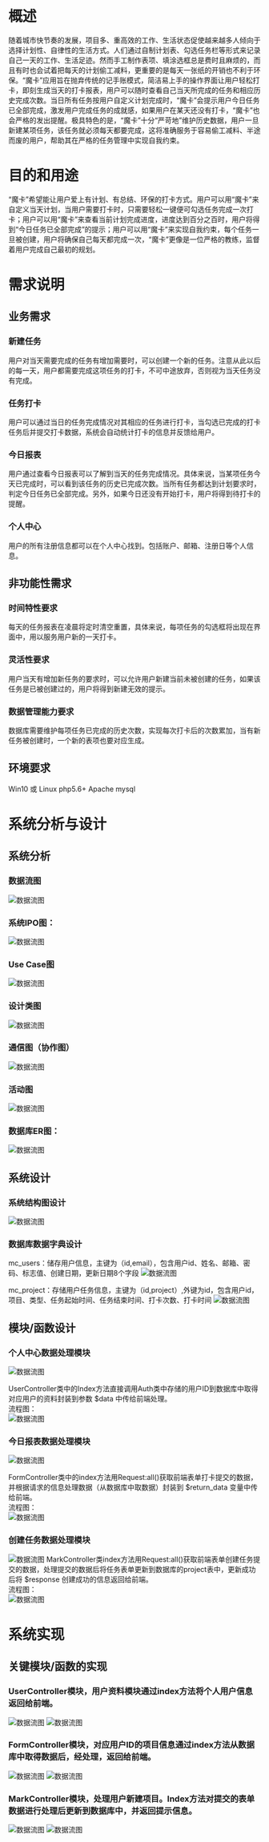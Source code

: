 概述
===

随着城市快节奏的发展，项目多、重高效的工作、生活状态促使越来越多人倾向于选择计划性、自律性的生活方式。人们通过自制计划表、勾选任务栏等形式来记录自己一天的工作、生活足迹。然而手工制作表项、填涂选框总是费时且麻烦的，而且有时也会试着把每天的计划偷工减料，更重要的是每天一张纸的开销也不利于环保。“魔卡”应用旨在抛弃传统的记手账模式，简洁易上手的操作界面让用户轻松打卡，即刻生成当天的打卡报表，用户可以随时查看自己当天所完成的任务和相应历史完成次数。当日所有任务按用户自定义计划完成时，“魔卡”会提示用户今日任务已全部完成，激发用户完成任务的成就感，如果用户在某天还没有打卡，“魔卡”也会严格的发出提醒。极具特色的是，“魔卡”十分“严苛地”维护历史数据，用户一旦新建某项任务，该任务就必须每天都要完成，这将准确服务于容易偷工减料、半途而废的用户，帮助其在严格的任务管理中实现自我约束。

目的和用途
===
“魔卡”希望能让用户爱上有计划、有总结、环保的打卡方式。用户可以用“魔卡”来自定义当天计划，当用户需要打卡时，只需要轻松一键便可勾选任务完成一次打卡；用户可以用“魔卡”来查看当前计划完成进度，进度达到百分之百时，用户将得到“今日任务已全部完成”的提示；用户可以用“魔卡”来实现自我约束，每个任务一旦被创建，用户将确保自己每天都完成一次，“魔卡”更像是一位严格的教练，监督着用户完成自己最初的规划。

需求说明
===

业务需求
---

### 新建任务
用户对当天需要完成的任务有增加需要时，可以创建一个新的任务。注意从此以后的每一天，用户都需要完成这项任务的打卡，不可中途放弃，否则视为当天任务没有完成。
### 任务打卡
用户可以通过当日的任务完成情况对其相应的任务进行打卡，当勾选已完成的打卡任务后并提交打卡数据，系统会自动统计打卡的信息并反馈给用户。
### 今日报表
用户通过查看今日报表可以了解到当天的任务完成情况。具体来说，当某项任务今天已完成时，可以看到该任务的历史已完成次数。当所有任务都达到计划要求时，判定今日任务已全部完成。另外，如果今日还没有开始打卡，用户将得到待打卡的提醒。
### 个人中心
用户的所有注册信息都可以在个人中心找到。包括账户、邮箱、注册日等个人信息。

非功能性需求
---

### 时间特性要求
每天的任务报表在凌晨将定时清空重置，具体来说，每项任务的勾选框将出现在界面中，用以服务用户新的一天打卡。
### 灵活性要求
用户当天有增加新任务的要求时，可以允许用户新建当前未被创建的任务，如果该任务是已被创建过的，用户将得到新建无效的提示。
### 数据管理能力要求
数据库需要维护每项任务已完成的历史次数，实现每次打卡后的次数累加，当有新任务被创建时，一个新的表项也要对应生成。

环境要求
---

Win10 或 Linux  php5.6+  Apache  mysql

系统分析与设计
===

系统分析
---

### 数据流图

![数据流图](./readme_img/shujuliutu.png)

### 系统IPO图：
![数据流图](./readme_img/IPO.png)

### Use Case图
![数据流图](./readme_img/UserCase.png)

### 设计类图
![数据流图](./readme_img/class.png)

### 通信图（协作图）
![数据流图](./readme_img/tongxin.png)

### 活动图
![数据流图](./readme_img/active.png)

### 数据库ER图：
![数据流图](./readme_img/ER.png)


系统设计
---

### 系统结构图设计
![数据流图](./readme_img/xitongjiegou.png)



### 数据库数据字典设计
mc_users：储存用户信息，主键为（id,email），包含用户id、姓名、邮箱、密码、标志值、创建日期，更新日期8个字段
![数据流图](./readme_img/users.png)

mc_project：存储用户任务信息，主键为（id,project）,外键为id，包含用户id，项目、类型、任务起始时间、任务结束时间、打卡次数、打卡时间
![数据流图](./readme_img/project.png)

模块/函数设计
---

### 个人中心数据处理模块
![数据流图](./readme_img/gerenzhongxin.png)

UserController类中的Index方法直接调用Auth类中存储的用户ID到数据库中取得对应用户的资料封装到参数 $data 中传给前端处理。</br>
流程图：</br>
![数据流图](./readme_img/gerenzhongxinliucheng.png)

###  今日报表数据处理模块

![数据流图](./readme_img/jinribaobiao.png)

FormController类中的index方法用Request:all()获取前端表单打卡提交的数据，并根据请求的信息处理数据（从数据库中取数据）封装到 $return_data 变量中传给前端。</br>
流程图：</br>
![数据流图](./readme_img/jinribaobiaoliucheng.png)



### 创建任务数据处理模块
![数据流图](./readme_img/chuangjainrenwu.png)
MarkController类index方法用Request:all()获取前端表单创建任务提交的数据，处理提交的数据后将任务表单更新到数据库的project表中，更新成功后将 $response 创建成功的信息返回给前端。</br>
流程图：</br>
![数据流图](./readme_img/chuangjianrenwuliucheng.png)


系统实现
===

关键模块/函数的实现
---

### UserController模块，用户资料模块通过index方法将个人用户信息返回给前端。
![数据流图](./readme_img/UserController1.png)
![数据流图](./readme_img/UserController2.png)

### FormController模块，对应用户ID的项目信息通过index方法从数据库中取得数据后，经处理，返回给前端。
![数据流图](./readme_img/FormController1.png)
![数据流图](./readme_img/FormController2.png)

### MarkController模块，处理用户新建项目。Index方法对提交的表单数据进行处理后更新到数据库中，并返回提示信息。
![数据流图](./readme_img/MarkController1.png)
![数据流图](./readme_img/MarkController2.png)


